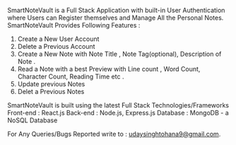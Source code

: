 SmartNoteVault is a Full Stack Application with built-in User Authentication where Users can Register themselves and Manage All the Personal Notes. 
SmartNoteVault Provides Following Features : 
1. Create a New User Account
2. Delete a Previous Account 
3. Create a New Note with Note Title , Note Tag(optional), Description of Note .
4. Read a Note with a best Preview with Line count , Word Count, Character Count, Reading Time etc .
5. Update previous Notes
6. Delet a Previous Notes

SmartNoteVault is built using the latest Full Stack Technologies/Frameworks
Front-end : React.js
Back-end : Node.js, Express.js
Database : MongoDB - a NoSQL Database

For Any Queries/Bugs Reported write to : udaysinghtohana9@gmail.com.